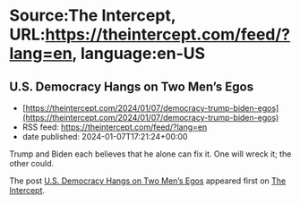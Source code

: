# Source:The Intercept, URL:https://theintercept.com/feed/?lang=en, language:en-US

## U.S. Democracy Hangs on Two Men’s Egos
 - [https://theintercept.com/2024/01/07/democracy-trump-biden-egos](https://theintercept.com/2024/01/07/democracy-trump-biden-egos)
 - RSS feed: https://theintercept.com/feed/?lang=en
 - date published: 2024-01-07T17:21:24+00:00

<p>Trump and Biden each believes that he alone can fix it. One will wreck it; the other could.</p>
<p>The post <a href="https://theintercept.com/2024/01/07/democracy-trump-biden-egos/">U.S. Democracy Hangs on Two Men’s Egos</a> appeared first on <a href="https://theintercept.com">The Intercept</a>.</p>

